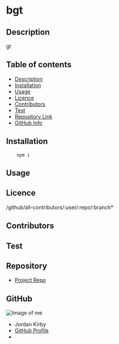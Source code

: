 
# **bgt**

## Description 
gt
## Table of contents
- [Description](#Description)
- [Installation](#Installation)
- [Usage](#Usage)
- [Licence](#Licence)
- [Contributors](#Contributors)
- [Test](#Test)
- [Repository Link](#Repository)
- [GitHub Info](#GitHub) 
## Installation
        npm i
## Usage

## Licence
/github/all-contributors/:user/:repo/:branch*
## Contributors

## Test

## Repository
- [Project Repo](link)
## GitHub
![Image of me](https://avatars2.githubusercontent.com/u/64999600?v=4)
- Jordan Kirby
- [GitHub Profile](https://github.com/Feizhi255)
- <null>
